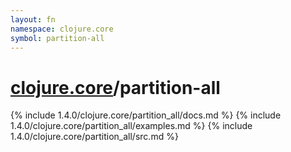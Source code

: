 ```yaml
---
layout: fn
namespace: clojure.core
symbol: partition-all
---
```


# [clojure.core](../)/partition-all

{% include 1.4.0/clojure.core/partition_all/docs.md %}
{% include 1.4.0/clojure.core/partition_all/examples.md %}
{% include 1.4.0/clojure.core/partition_all/src.md %}

